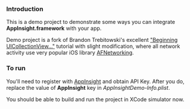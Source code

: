 ### Introduction

This is a demo project to demonstrate some ways you can integrate **AppInsight.framework** with your app.

Demo project is a fork of Brandon Trebitowski's excellent ["Beginning UICollectionView..."](http://www.raywenderlich.com/22324/beginning-uicollectionview-in-ios-6-part-12) tutorial with slight modification, where all network activity use very popular iOS library [AFNetworking](https://github.com/AFNetworking).

### To run

You'll need to register with [AppInsight](https//appinsight.cafemoba.com) and obtain API Key. After you do, replace the value of **AppInsight** key in _AppInsightDemo-Info.plist_.

You should be able to build and run the project in XCode simulator now.
